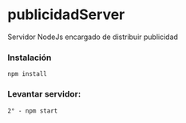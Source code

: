 # publicidadServer

Servidor NodeJs encargado de distribuir publicidad

### Instalación

```
npm install
```

### Levantar servidor:

```
2° - npm start
```
